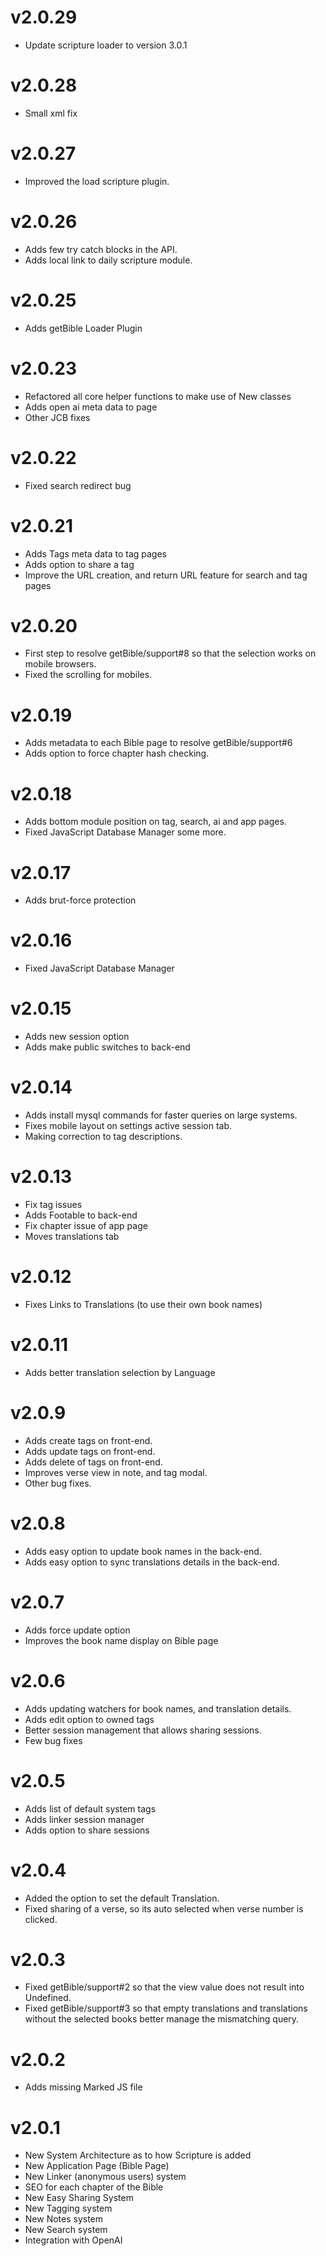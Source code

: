 # v2.0.29

- Update scripture loader to version 3.0.1

# v2.0.28

- Small xml fix

# v2.0.27

- Improved the load scripture plugin.

# v2.0.26

- Adds few try catch blocks in the API.
- Adds local link to daily scripture module.

# v2.0.25

- Adds getBible Loader Plugin

# v2.0.23

- Refactored all core helper functions to make use of New classes
- Adds open ai meta data to page
- Other JCB fixes

# v2.0.22

- Fixed search redirect bug

# v2.0.21

- Adds Tags meta data to tag pages
- Adds option to share a tag
- Improve the URL creation, and return URL feature for search and tag pages

# v2.0.20

- First step to resolve getBible/support#8 so that the selection works on mobile browsers.
- Fixed the scrolling for mobiles.

# v2.0.19

- Adds metadata to each Bible page to resolve getBible/support#6
- Adds option to force chapter hash checking.

# v2.0.18

- Adds bottom module position on tag, search, ai and app pages.
- Fixed JavaScript Database Manager some more.

# v2.0.17

- Adds brut-force protection

# v2.0.16

- Fixed JavaScript Database Manager

# v2.0.15

- Adds new session option
- Adds make public switches to back-end

# v2.0.14

- Adds install mysql commands for faster queries on large systems.
- Fixes mobile layout on settings active session tab.
- Making correction to tag descriptions.

# v2.0.13

- Fix tag issues
- Adds Footable to back-end
- Fix chapter issue of app page
- Moves translations tab

# v2.0.12

- Fixes Links to Translations (to use their own book names)

# v2.0.11

- Adds better translation selection by Language

# v2.0.9

- Adds create tags on front-end.
- Adds update tags on front-end.
- Adds delete of tags on front-end.
- Improves verse view in note, and tag modal.
- Other bug fixes.

# v2.0.8

- Adds easy option to update book names in the back-end.
- Adds easy option to sync translations details in the back-end.

# v2.0.7

- Adds force update option
- Improves the book name display on Bible page

# v2.0.6

- Adds updating watchers for book names, and translation details.
- Adds edit option to owned tags
- Better session management that allows sharing sessions.
- Few bug fixes

# v2.0.5

- Adds list of default system tags
- Adds linker session manager
- Adds option to share sessions

# v2.0.4

- Added the option to set the default Translation.
- Fixed sharing of a verse, so its auto selected when verse number is clicked.

# v2.0.3

- Fixed getBible/support#2 so that the view value does not result into Undefined.
- Fixed getBible/support#3 so that empty translations and translations without the selected books better manage the mismatching query.

# v2.0.2

- Adds missing Marked JS file

# v2.0.1

- New System Architecture as to how Scripture is added
- New Application Page (Bible Page)
- New Linker (anonymous users) system
- SEO for each chapter of the Bible
- New Easy Sharing System
- New Tagging system
- New Notes system
- New Search system
- Integration with OpenAI